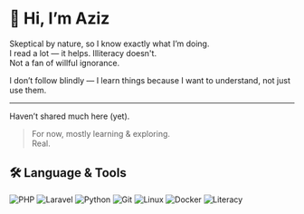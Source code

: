 # 👋 Hi, I’m Aziz

Skeptical by nature, so I know exactly what I’m doing.  
I read a lot — it helps. Illiteracy doesn't.  
Not a fan of willful ignorance.

I don’t follow blindly — I learn things because I want to understand, not just use them.

---

Haven’t shared much here (yet).  

> For now, mostly learning & exploring.  
> Real.

## 🛠️ Language & Tools

<p align="left">
  <img src="https://img.shields.io/badge/PHP-777BB4?style=for-the-badge&logo=php&logoColor=white" alt="PHP" />
  <img src="https://img.shields.io/badge/Laravel-%23FF2D20?style=for-the-badge&logo=laravel&logoColor=white" alt="Laravel" />
  <img src="https://img.shields.io/badge/Python-3776AB?style=for-the-badge&logo=python&logoColor=white" alt="Python" />
  <img src="https://img.shields.io/badge/Git-F05032?style=for-the-badge&logo=git&logoColor=white" alt="Git" />
  <img src="https://img.shields.io/badge/Linux-FCC624?style=for-the-badge&logo=linux&logoColor=black" alt="Linux" />
  <img src="https://img.shields.io/badge/Docker-2496ED?style=for-the-badge&logo=docker&logoColor=white" alt="Docker" />
  <img src="https://img.shields.io/badge/📚%20Literacy-43a047?style=for-the-badge&logoColor=white" alt="Literacy" />
</p>
